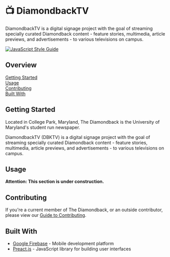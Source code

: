 # :tv: DiamondbackTV

DiamondbackTV is a digital signage project with the goal of streaming
specially curated Diamondback content - feature stories, multimedia, article
previews, and advertisements - to various televisions on campus.

[![JavaScript Style Guide](https://img.shields.io/badge/code_style-standard-brightgreen.svg)](https://standardjs.com)

## Overview

[Getting Started](#getting-started)  
[Usage](#usage)  
[Contributing](#contributing)  
[Built With](#built-with)

## Getting Started

Located in College Park, Maryland, The Diamondback is the University of
Maryland's student run newspaper.

DiamondbackTV (DBKTV) is a digital signage project with the goal of streaming
specially curated Diamondback content - feature stories, multimedia, article
previews, and advertisements - to various televisions on campus.

## Usage

**Attention: This section is under construction.**

## Contributing

If you're a current member of The Diamondback, or an outside contributor, please view
our [Guide to Contributing](CONTRIBUTING.md).

## Built With

- [Google Firebase][1] - Mobile development platform
- [Preact.js][2] - JavaScript library for building user interfaces

[1]: https://firebase.google.com/
[2]: https://preactjs.com/
